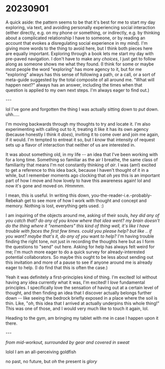 # 20230901

A quick aside: the pattern seems to be that it's best for me to start my day exploring, via text, and avoiding personally experiencing social interaction (either directly, e.g. on my phone or something, or indirectly, e.g. by thinking about a complicated relationship I have to someone, or by reading an account that evokes a disregulating social experience in my mind). I'm giving more words to the thing to avoid here, but I think both pieces here are equally important. Exploring through a book lets me start my day with pre-paved navigation. I don't have to make any _choices_, I just get to follow along as someone shows me what they found. (I think for some or maybe most people the word "exploring" has more agency to it, but for me "exploring" always has this sense of following a path, or a call, or a sort of meta-guide suggested by the total composite of all around me. "What will happen next?" always has an answer, including the times when that question is applied to my own next steps. I'm always eager to find out.)

\---

lol I've gone and forgotten the thing I was actually sitting down to _put_ down. uhh.....

I'm moving backwards through my thoughts to try and locate it. I'm also experimenting with calling out to it, treating it like it has its own agency (because honestly I think it _does_), inviting it to come over and join me again, if it would. I'm tempted to entreat it so, but I _know_ that intensity of request sets up a flavor of interaction that neither of us are interested in.

It was about something old, in my life -- an idea that I've been working with for a long time. Something so familiar as the air I breathe, the same class of familiarity that means I'm not constantly thinking of _air_. I was (am!) excited to get a reference to this idea back, because I haven't thought of it in a while, but I remember moments ago clocking that _oh yes_ this is an important part of how I move and how lovely to have this awareness again! lol and now it's gone and moved on. _Hmmmm_.

I mean, this is useful. In writing this down, you-the-reader-i.e.-probably-Rebekah get to see more of how I work with thought and concept and memory. Nothing is lost, everything gets used. :)

I am inquiring of the objects around me, asking of their souls, _hey did any of you catch that? do any of you know where that idea went? my brain doesn't do the thing where it "remembers" this kind of thing well, it's like I have trouble with faces the first few times. could you please help? but like .. if you want? maybe that's it, do any of you_ want _to help?_ I'm having trouble finding the right tone, not just in recording the thoughts here but as I form the questions to "send" out here. Asking for help has always felt weird for me; I'm much more eager to do a quick survey for already-interested potential collaborators. So maybe this ought to be less about sending out this invitation and more of a pause to see if anyone around me is already eager to help. (I do find that this is often the case.)

Yeah it was definitely a first-principles kind of thing. I'm excited! lol without having any idea currently what it was, I'm excited! I _love_ fundamental principles. I specifically love the sensation of having out at a certain level of thought, and then finding an idea that I discover actually belongs further down -- like seeing the bedrock briefly exposed in a place where the soil is thin. Like, "_oh_, this idea that I arrived at actually underpins this whole thing!" This was one of those, and I would very much like to touch it again, lol.

Heading to the gym, am bringing my tablet with me in case I happen upon it there.

\---

_from mid-workout, surrounded by gear and covered in sweat_

lolol I am an all-perceiving goldfish

no past, no future, but _oh_ the present is _glory_
